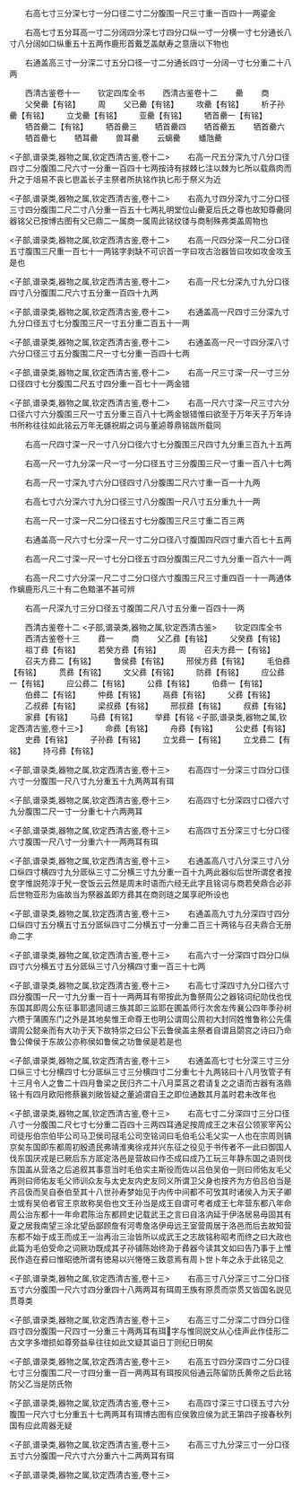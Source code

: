 <!-- { "loadSidebar": true } -->
　　右高七寸三分深七寸一分口径二寸二分腹围一尺三寸重一百四十一两鎏金

　　右高七寸五分耳高一寸二分阔四分深七寸四分口纵一寸一分横一寸七分通长八寸八分阔如口纵重五十五两作鹿形首戴芝盖献寿之意唐以下物也

　　右通盖高三寸一分深二寸五分口径一寸二分通长四寸一分阔一寸七分重二十八两

　　西清古鉴卷十一
　　钦定四库全书
　　西清古鉴卷十二
　　罍
　　商
　　父癸罍【有铭】
　　周
　　父已罍【有铭】
　　攻罍【有铭】
　　析子孙罍【有铭】
　　立戈罍【有铭】
　　亚罍【有铭】
　　牺首罍一【有铭】
　　牺首罍二【有铭】
　　牺首罍三
　　牺首罍四
　　牺首罍五
　　牺首罍六
　　牺首罍七
　　牺耳罍
　　兽耳罍
　　云螭罍
　　蟠虺罍

<子部,谱录类,器物之属,钦定西清古鉴,卷十二>
　　右高一尺五分深九寸八分口径四寸二分腹围二尺六寸一分重一百四十七两按诗有捄棘匕注以棘为匕所以载鼎肉而升之于俎易不丧匕鬯盖长子主祭者所执铭作执匕形于祭义为近

<子部,谱录类,器物之属,钦定西清古鉴,卷十二>
　　右高九寸四分深九寸二分口径三寸四分腹围二尺二寸八分重一百五十七两礼明堂位山罍夏后氏之尊也故知尊罍同器铭父已按博古图有父已鼎二一属商一属周此铭纹镂与商制殊弗类盖周物也

<子部,谱录类,器物之属,钦定西清古鉴,卷十二>
　　右高一尺四分深一尺二分口径五寸腹围三尺重一百七十一两铭字剥缺不可识首一字曰攻古治器皆曰攻如攻金攻玉是也

<子部,谱录类,器物之属,钦定西清古鉴,卷十二>
　　右高一尺七分深九寸九分口径四寸八分腹围二尺六寸五分重一百四十九两

<子部,谱录类,器物之属,钦定西清古鉴,卷十二>
　　右通盖高一尺四寸三分深九寸九分口径五寸七分腹围三尺一寸五分重二百五十一两

<子部,谱录类,器物之属,钦定西清古鉴,卷十二>
　　右通盖高一尺一寸四分深八寸六分口径三寸五分腹围二尺一寸七分重一百四十七两

<子部,谱录类,器物之属,钦定西清古鉴,卷十二>
　　右高一尺三寸深一尺一寸三分口径四寸七分腹围二尺五寸四分重一百七十一两金错

<子部,谱录类,器物之属,钦定西清古鉴,卷十二>
　　右高一尺六寸深一尺三寸六分口径六寸六分腹围三尺一寸五分重三百八十七两金银错惟曰欲至于万年天子万年诗书所称往往如此铭云万年无疆祝嘏之词与董逌尊鼎铭跋所载同


　　右高一尺四寸深一尺一寸八分口径六寸七分腹围三尺四寸九分重三百九十五两

　　右高一尺一寸九分深一尺一寸一分口径五寸三分腹围三尺一寸重一百八十七两

　　右高一尺一寸深九寸六分口径四寸八分腹围二尺六寸重一百一十九两

　　右高七寸六分深六寸九分口径三寸八分腹围一尺八寸五分重九十一两

　　右高一尺一寸深一尺二分口径五寸七分腹围三尺三寸重二百三两

　　右通盖高一尺六寸七分深一尺一寸二分口径八寸腹围四尺四寸重六百七十五两

　　右高一尺二寸深一尺一寸七分口径五寸四分腹围三尺二寸九分重一百六十一两

　　右高一尺二寸六分深一尺二寸二分口径六寸腹围三尺三寸重四百一十一两通体作螭鹿形凡三十有二色黯湛不甚可辨

　　右高一尺深九寸三分口径五寸腹围二尺八寸五分重一百四十一两

　　西清古鉴卷十二
<子部,谱录类,器物之属,钦定西清古鉴>
　　钦定四库全书
　　西清古鉴卷十三
　　彞一
　　商
　　父乙彞【有铭】
　　父癸彞【有铭】
　　祖丁彞【有铭】
　　若癸方彞【有铭】
　　周
　　召夫方彞一【有铭】
　　召夫方彞二【有铭】
　　鲁侯彞【有铭】
　　邢侯方彞【有铭】
　　毛伯彞【有铭】
　　贯彞【有铭】
　　文父彞【有铭】
　　防彞【有铭】
　　应公彞一【有铭】
　　应公彞二【有铭】
　　公彞【有铭】
　　伯彞一【有铭】
　　伯彞二【有铭】
　　仲彞【有铭】
　　鬲彞【有铭】
　　父彞【有铭】
　　乙叔彞【有铭】
　　梁叔彞【有铭】
　　邢叔彞【有铭】
　　叔彞【有铭】
　　家彞【有铭】
　　马彞【有铭】
　　举彞【有铭
<子部,谱录类,器物之属,钦定西清古鉴,卷十三>】
　　命彞【有铭】
　　舟彞【有铭】
　　公史彞【有铭】
　　史彞【有铭】
　　子孙彞【有铭】
　　立戈彞一【有铭】
　　立戈彞二【有铭】
　　持弓彞【有铭】

<子部,谱录类,器物之属,钦定西清古鉴,卷十三>
　　右高四寸一分深三寸四分口径六寸一分腹围一尺八寸九分重五十九两两耳有珥

<子部,谱录类,器物之属,钦定西清古鉴,卷十三>
　　右高四寸七分深四寸口径六寸九分腹围二尺一寸一分重七十六两两耳

<子部,谱录类,器物之属,钦定西清古鉴,卷十三>
　　右高四寸五分深三寸七分口径六寸腹围一尺八寸一分重六十一两两耳有珥

<子部,谱录类,器物之属,钦定西清古鉴,卷十三>
　　右通盖高八寸八分深三寸八分口纵四寸横四寸九分厎纵三寸二分横三寸九分重一百十九两此器似后世所谓奁者按奁字惟説苑淳于髠一奁饭云云然是周末时语而六经无此字且铭词与商若癸鼎合必非后世物亚形为庙故当为祭器盖即方彞其在商则琏之属享祀所设也

<子部,谱录类,器物之属,钦定西清古鉴,卷十三>
　　右通盖高九寸九分深四寸四分口纵四寸五分横五寸五分厎纵四寸二分横五寸一分重二百三十两铭与召夫鼎合无册命二字

<子部,谱录类,器物之属,钦定西清古鉴,卷十三>
　　右高六寸一分深四寸四分口纵四寸六分横五寸五分厎纵三寸八分横四寸重一百三十七两

<子部,谱录类,器物之属,钦定西清古鉴,卷十三>
　　右高七寸深四寸九分口径六寸四分腹围一尺一寸九分重一百十一两两耳有带按此为鲁祭周公之器铭词纪勋伐也伐东国其即周公东征事耶遣同谴三族其即三监耶在圃盖师行次舍左传襄公四年季孙树六槚于蒲圃东门之外是其地矣惟王命尊王也明公谓周公周初大封同姓惟鲁称公先儒谓周公懿亲而有大功于天下故特崇之曰公下云鲁侯盖主祭者自谓且閟宫之诗曰乃命鲁公俾侯于东故公亦称侯如鲁侯之功鲁侯是若是也

<子部,谱录类,器物之属,钦定西清古鉴,卷十三>
　　右通盖高七寸七分深三寸三分口纵三寸七分横四寸七分厎纵三寸三分横四寸二分重七十九两铭曰十八月攷管子有十三月令人之鲁二十四月鲁梁之民归齐二十八月菜莒之君请复之之语而古器有洛鼎铭十有四月欧阳修蔡襄刘敞皆疑之董逌谓自王之即位通数其月盖时君未改年也

<子部,谱录类,器物之属,钦定西清古鉴,卷十三>
　　右高七寸二分深四寸三分口径八寸一分腹围二尺七寸七分重二百四十三两四耳通足按周成王之末召公领冡宰芮公司徒彤伯宗伯毕公司马卫侯司冦毛公司空铭词曰毛伯毛公毛父实一人也在宗周则镐京矣东国即东都周初殷遗民弗靖淮夷徐戎并兴东征之役见于书传者不一此曰御国人伐东国厌戎是已厥后东方厎定洛邑是营故曰作丕成曰成乃工玩三年静东国之语则伐东国盖从营洛之后追叙其事意当时毛伯实主斯役而佐以吕伯吴伯一则曰师佑友毛父再则曰师佑友毛父师训众友与太史友内史友同义所谓卫父身也按齐为方伯吕伯当是齐吕伋而吴自泰伯至其十八世孙寿梦始见于内传中间都不可攷其时诸侯入为天子卿士或有吴伯者官王京故称吴伯也文王孙当是成王自谓可考者成王七年营东都八年命周公治东都十一年命君陈治东都顾史记载武王之言曰自洛汭延于伊洛居易毋固其有夏之居我南望三涂北望岳鄙顾詹有河粤詹洛伊毋远王室营周居于洛邑而后去故知营东都不始于成王而成王一治再治三治皆所以成武王之志故铭称昭考而终之曰大政也此篇为毛伯受命之词厥功既成其子孙铺陈始终泐于彞器今读其文如曰告乃事于上惟民作造在彛曰惟昭徳所谓有徳易以兴惓惓三致意焉有周卜世卜年之永于此铭见之

<子部,谱录类,器物之属,钦定西清古鉴,卷十三>
　　右高三寸八分深三寸二分口径五寸六分腹围一尺六寸四分重四十八两两耳有珥周王族有原贯而崇贯又皆国名説见贯尊类

<子部,谱录类,器物之属,钦定西清古鉴,卷十三>
　　右高三寸二分深二寸四分口径四寸四分腹围一尺四寸一分重三十两两耳有珥字与惟同説文从心佳声此作佳形二古文字多増损如尊旁益阜往往如此文疑其谥日丁则纪日明矣

<子部,谱录类,器物之属,钦定西清古鉴,卷十三>
　　右高五寸四分深四寸二分口径七寸三分腹围二尺一寸四分重一百一两两耳有珥按风俗通云陈留防氏黄帝之后此铭防父乙当是防氏物

<子部,谱录类,器物之属,钦定西清古鉴,卷十三>
　　右高四寸深三寸口径五寸六分腹围一尺六寸七分重五十七两两耳有珥博古图有应侯敦应侯为武王第四子按春秋列国有应此周器无疑

<子部,谱录类,器物之属,钦定西清古鉴,卷十三>
　　右高三寸九分深三寸一分口径五寸六分腹围一尺六寸六分重六十二两两耳有珥

<子部,谱录类,器物之属,钦定西清古鉴,卷十三>

